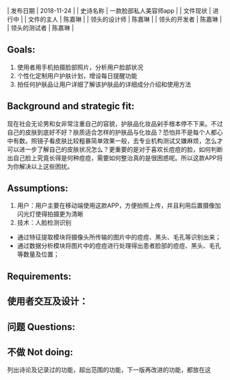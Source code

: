 | 发布日期 | 2018-11-24 |
| 史诗名称 | 一款脸部私人美容师app |
| 文件现状 | 进行中 |
| 文件的主人 | 陈嘉琳 |
| 领头的设计师 | 陈嘉琳 |
| 领头的开发者 | 陈嘉琳 |
| 领头的测试者 | 陈嘉琳 |

## Goals: 
1. 使用者用手机拍摄脸部照片，分析用户脸部状况
2. 个性化定制用户护肤计划，增设每日提醒功能
3. 拍任何护肤品让用户详细了解该护肤品的详细成分介绍和使用方法

##  Background and strategic fit: 
现在社会无论男和女非常注重自己的容貌，护肤品化妆品剁手根本停不下来。不过自己的皮肤到底好不好？肤质适合怎样的护肤品与化妆品？恐怕并不是每个人都心中有数。照镜子看皮肤比较粗暴简单效果一般，去专业机构测试又嫌麻烦，怎么才可以进一步了解自己的皮肤状况怎么？更重要的是对于喜欢长痘痘的脸，如何判断出自己脸上究竟长得是何种痘痘，需要如何整治真的是很困惑呢。所以这款APP将为你解决以上这些困扰。

## Assumptions: 
1. 用户：用户主要在移动端使用这款APP，方便拍照上传，并且利用后置摄像加闪光灯使得拍摄更为清晰
2. 技术：人脸检测识别
* 通过特征提取模块将摄像头所传输的图片中的痘痘、黑头、毛孔等识别出来；
* 通过数据分析模块将图片中的痘痘进行处理得出患者脸部的痘痘、黑头、毛孔等数量及位置；

## Requirements:

## 使用者交互及设计：


## 问题 Questions: 

## 不做 Not doing: 
列出诗论及记录过的功能，超出范围的功能，下一版再改进的功能，都放在这

